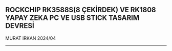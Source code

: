 ROCKCHIP RK3588S(8 ÇEKİRDEK) VE RK1808 YAPAY ZEKA PC VE USB STICK TASARIM DEVRESİ
---------------------------------------------------
MURAT IRKAN 2024/04
*******************
